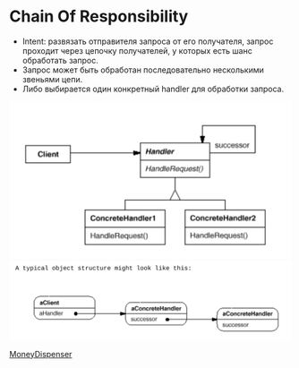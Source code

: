 # Chain Of Responsibility
+ Intent: развязать отправителя запроса от его получателя, запрос проходит через цепочку получателей,
у которых есть шанс обработать запрос.
+ Запрос может быть обработан последовательно несколькими звеньями цепи.
+ Либо выбирается один конкретный handler для обработки запроса.

![uml](uml.png)
![struct](structure.png)

[MoneyDispenser](../../../src/main/java/arbocdi/dp/behavorial/chain/MoneyDispenser.java)
  
